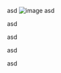 
asd
![image](https://github.com/user-attachments/assets/00a738a6-2db8-4ee8-b7b1-ce909f9a016b)
asd

asd

asd

asd

asd
